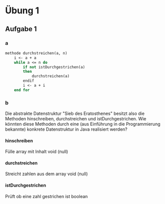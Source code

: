 # Übung 1

## Aufgabe 1

### a

```pascal
methode durchstreichen(a, n)
    i <- a + a
    while a <= n do
        if not istDurchgestrichen(a)
        then
            durchstreichen(a)
        endif
        i <- a + i
    end for
```

### b

Die abstrakte Datenstruktur "Sieb des Eratosthenes" besitzt also die Methoden
hinschreiben, durchstreichen und istDurchgestrichen. Wie könnten
diese Methoden durch eine (aus Einführung in die Programmierung bekannte)
konkrete Datenstruktur in Java realisiert werden?

#### hinschreiben

Fülle array mit Inhalt
void (null)

#### durchstreichen

Streicht zahlen aus dem array
void (null)

#### istDurchgestrichen

Prüft ob eine zahl gestrichen ist
boolean

